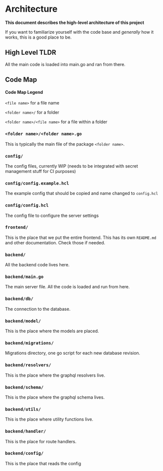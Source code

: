 # Architecture
**This document describes the high-level architecture of this project**

If you want to familiarize yourself with the code base and *generally* how it works, this is a good place to be.

## High Level TLDR
All the main code is loaded into main.go and ran from there.

## Code Map

#### Code Map Legend

`<file name>` for a file name

`<folder name>/` for a folder

`<folder name>/<file name>` for a file within a folder

### `<folder name>/<folder name>.go`

This is typically the main file of the package `<folder name>`.

### `config/`

The config files, currently WIP (needs to be integrated with secret management stuff for CI purposes)

### `config/config.example.hcl`

The example config that should be copied and name changed to `config.hcl`

### `config/config.hcl`

The config file to configure the server settings

### `frontend/`

This is the place that we put the entire frontend. This has its own `README.md` and other documentation. Check those if needed.

### `backend/`

All the backend code lives here.

### `backend/main.go`

The main server file. All the code is loaded and run from here.

### `backend/db/`

The connection to the database. 

### `backend/model/`

This is the place where the models are placed.

### `backend/migrations/`

Migrations directory, one go script for each new database revision.

### `backend/resolvers/`

This is the place where the graphql resolvers live.

### `backend/schema/`

This is the place where the graphql schema lives.

### `backend/utils/`

This is the place where utility functions live. 

### `backend/handler/`

This is the place for route handlers.

### `backend/config/`

This is the place that reads the config
